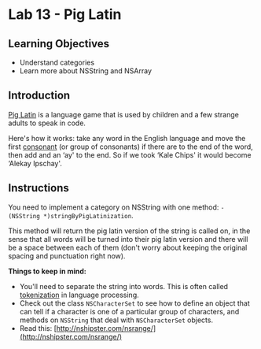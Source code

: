 # Lab 13 - Pig Latin

## Learning Objectives
- Understand categories
- Learn more about NSString and NSArray

## Introduction
[Pig Latin](https://en.wikipedia.org/wiki/Pig_Latin) is a language game that is used by children and a few strange adults to speak in code.

Here's how it works: take any word in the English language and move the first [consonant](https://en.wikipedia.org/wiki/Consonant) (or group of consonants) if there are to the end of the word, then add and an ‘ay' to the end. So if we took ‘Kale Chips' it would become ‘Alekay Ipschay'.

## Instructions
You need to implement a category on NSString with one method: `-(NSString *)stringByPigLatinization`. 

This method will return the pig latin version of the string is called on, in the sense that all words will be turned into their pig latin version and there will be a space between each of them (don't worry about keeping the original spacing and punctuation right now).

**Things to keep in mind:**
- You'll need to separate the string into words. This is often called [tokenization](https://en.wikipedia.org/wiki/Tokenization) in language processing.
- Check out the class `NSCharacterSet` to see how to define an object that can tell if a character is one of a particular group of characters, and methods on `NSString` that deal with `NSCharacterSet` objects.
- Read this: [http://nshipster.com/nsrange/](http://nshipster.com/nsrange/)